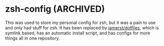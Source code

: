 # zsh-config (ARCHIVED)

This was used to store my personal config for zsh, but it was a pain to use and only had stuff for zsh. It has been replaced by [jamerst/dotfiles](https://github.com/jamerst/dotfiles), which is symlink based, has an automatic install script, and has configs for more things all in one repository.
